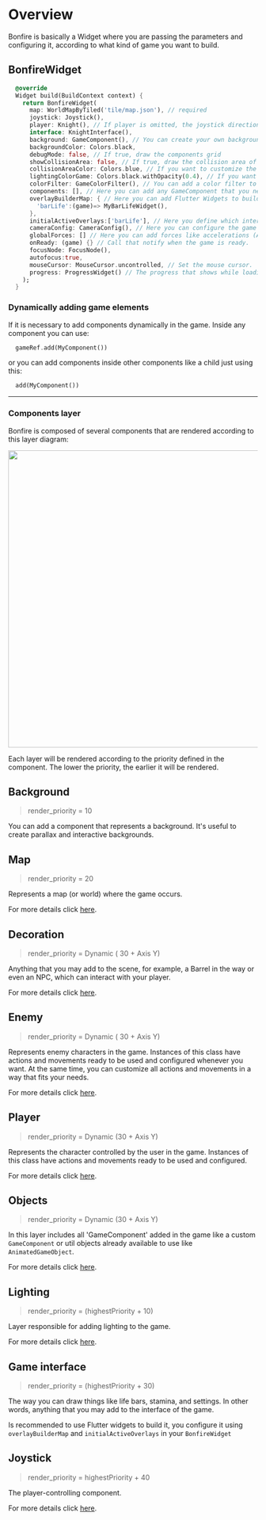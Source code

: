 # Overview

Bonfire is basically a Widget where you are passing the parameters and configuring it, according to what kind of game you want to build.


## BonfireWidget

```dart
  @override
  Widget build(BuildContext context) {
    return BonfireWidget(
      map: WorldMapByTiled('tile/map.json'), // required
      joystick: Joystick(), 
      player: Knight(), // If player is omitted, the joystick directional will control the map view, being very useful in the process of building maps
      interface: KnightInterface(),
      background: GameComponent(), // You can create your own background (to use parallax for example) extending from `GameComponent`
      backgroundColor: Colors.black,
      debugMode: false, // If true, draw the components grid
      showCollisionArea: false, // If true, draw the collision area of the elements
      collisionAreaColor: Colors.blue, // If you want to customize the collision area color.
      lightingColorGame: Colors.black.withOpacity(0.4), // If you want to add general lighting for the game
      colorFilter: GameColorFilter(), // You can add a color filter to your game to give it a special touch.
      components: [], // Here you can add any GameComponent that you need.
      overlayBuilderMap: { // Here you can add Flutter Widgets to build your game interface.
        'barLife':(game)=> MyBarLifeWidget(),
      },
      initialActiveOverlays:['barLife'], // Here you define which interfaces, passed in `overlayBuilderMap`, will be shown when starting the game.
      cameraConfig: CameraConfig(), // Here you can configure the game camera. You can set zoom, speed, etc.
      globalForces: [] // Here you can add forces like accelerations (AccelerationForce2D), resistances (ResistenceForce2D) or linear(LinearForce2D) that will affect all GameComponents that are using the `HandleForces` mixin
      onReady: (game) {} // Call that notify when the game is ready.
      focusNode: FocusNode(),
      autofocus:true,
      mouseCursor: MouseCursor.uncontrolled, // Set the mouse cursor.
      progress: ProgressWidget() // The progress that shows while loading the map.
    );
  }
```

### Dynamically adding game elements

If it is necessary to add components dynamically in the game. Inside any component you can use:

```dart
  gameRef.add(MyComponent())
```

or you can add components inside other components like a child just using this:

```dart
  add(MyComponent())
```

---

### Components layer

Bonfire is composed of several components that are rendered according to this layer diagram:

<img src="_media/layers.png" width="600"/>

Each layer will be rendered according to the priority defined in the component. The lower the priority, the earlier it will be rendered.

## Background

> render_priority = 10

You can add a component that represents a background. It's useful to create parallax and interactive backgrounds.

## Map

> render_priority = 20

Represents a map (or world) where the game occurs.

For more details click [here](doc/map?id=map).

## Decoration

> render_priority = Dynamic ( 30 + Axis Y)

Anything that you may add to the scene, for example, a Barrel in the way or even an NPC, which can interact with your player.

For more details click [here](doc/decoration?id=decoration).

## Enemy

> render_priority = Dynamic ( 30 + Axis Y)

Represents enemy characters in the game. Instances of this class have actions and movements ready to be used and configured whenever you want. At the same time, you can customize all actions and movements in a way that fits your needs.

For more details click [here](doc/enemy?id=enemy).

## Player

> render_priority = Dynamic (30 + Axis Y)

Represents the character controlled by the user in the game. Instances of this class have actions and movements ready to be used and configured.

For more details click [here](doc/player?id=player).

## Objects

> render_priority = Dynamic (30 +  Axis Y)

In this layer includes all 'GameComponent' added in the game like a custom `GameComponent` or util objects already available to use like `AnimatedGameObject`.

For more details click [here](doc/util?id=gameobject).

## Lighting

> render_priority = (highestPriority + 10)

Layer responsible for adding lighting to the game.

For more details click [here](doc/lighting?id=lighting).

## Game interface

> render_priority = (highestPriority + 30)

The way you can draw things like life bars, stamina, and settings. In other words, anything that you may add to the interface of the game.

Is recommended to use Flutter widgets to build it, you configure it using `overlayBuilderMap` and `initialActiveOverlays` in your `BonfireWidget`

## Joystick

> render_priority = highestPriority + 40

The player-controlling component.

For more details click [here](doc/joystick?id=joystick).
